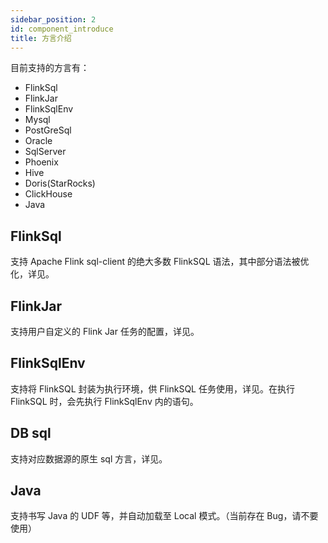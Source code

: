 ```yaml
---
sidebar_position: 2
id: component_introduce
title: 方言介绍
---
```




目前支持的方言有：
 - FlinkSql
 - FlinkJar
 - FlinkSqlEnv
 - Mysql
 - PostGreSql
 - Oracle
 - SqlServer
 - Phoenix
 - Hive
 - Doris(StarRocks)
 - ClickHouse
 - Java 

## FlinkSql

支持 Apache Flink sql-client 的绝大多数 FlinkSQL 语法，其中部分语法被优化，详见。

## FlinkJar

支持用户自定义的 Flink Jar 任务的配置，详见。

## FlinkSqlEnv

支持将 FlinkSQL 封装为执行环境，供 FlinkSQL 任务使用，详见。在执行 FlinkSQL 时，会先执行 FlinkSqlEnv 内的语句。

## DB sql

支持对应数据源的原生 sql 方言，详见。

## Java

支持书写 Java 的 UDF 等，并自动加载至 Local 模式。（当前存在 Bug，请不要使用）


 

 
